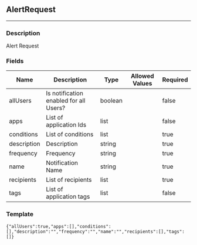 ## AlertRequest
---
### Description
Alert Request
### Fields
| Name | Description | Type | Allowed Values | Required |
| ---- | ----------- | ---- | -------------- | -------- |
| allUsers | Is notification enabled for all Users? | boolean |  | false |
| apps | List of application Ids | list |  | false |
| conditions | List of conditions | list |  | true |
| description | Description | string |  | true |
| frequency | Frequency | string |  | true |
| name | Notification Name | string |  | true |
| recipients | List of recipients | list |  | true |
| tags | List of application tags | list |  | false |
### Template
```
{"allUsers":true,"apps":[],"conditions":[],"description":"","frequency":"","name":"","recipients":[],"tags":[]}
```
